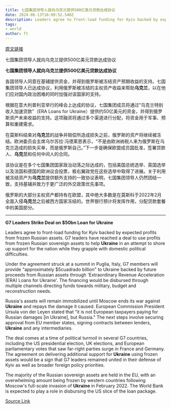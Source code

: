 ```yaml
---
title: 七国集团领导人就向乌克兰提供500亿美元贷款达成协议
date: 2024-06-13T16:09:52.540Z
description: Leaders agree to front-load funding for Kyiv backed by expected profits from frozen Russian assets
tags: 
- world
author: ft
---
```


[原文链接](https://ft.com/content/cd38dbad-0441-474d-8aea-bedd77dd4095)

七国集团领导人就向乌克兰提供500亿美元贷款达成协议

**七国集团领导人就向乌克兰提供500亿美元贷款达成协议**

各国领导人同意在基辅提供资金，并得到俄罗斯被冻结资产预期收益的支持。七国集团领导人已达成协议，利用俄罗斯被冻结的主权资产收益来帮助**乌克兰**，以在他们应对国内政治困难的同时加强对该国家的支持。

根据在意大利普利亚举行的峰会上达成的协议，七国集团成员将通过“乌克兰特别收入加速贷款”（ERA Loans for Ukraine）提供约50亿美元的资金，并得到俄罗斯资产未来收益的支持。这项融资将通过多个渠道进行分配，将资金用于军事、预算和重建需求。

在莫斯科结束对**乌克兰**的战争并赔偿所造成损失之前，俄罗斯的资产将继续被冻结。欧洲委员会主席乌尔苏拉·冯德莱恩表示，“不是由欧洲纳税人来为俄罗斯在乌克兰造成的损失买单，而是俄罗斯自己。”下一步是确保欧盟成员国批准，签署贷款人、**乌克兰**和任何中间人的合同。

该协议是在多个七国集团国家政治动荡之际达成的，包括美国总统选举、英国选举以及法国和德国的欧洲议会投票，极右翼政党在这些选举中取得了进展。关于利用被冻结资产为**乌克兰**提供额外支持的一致协议表明，七国集团领导人仍然团结一致，支持基辅并致力于更广泛的外交政策优先事项。

俄罗斯的大部分主权资产都持有在欧盟，其中绝大多数是在莫斯科于2022年2月全面入侵**乌克兰**之后被西方国家冻结的。世界银行预计将发挥作用，分配贷款套餐中的美国部分。

---

 **G7 Leaders Strike Deal on $50bn Loan for Ukraine**

Leaders agree to front-load funding for Kyiv backed by expected profits from frozen Russian assets. G7 leaders have reached a deal to use profits from frozen Russian sovereign assets to help **Ukraine** in an attempt to shore up support for the nation while they grapple with domestic political difficulties.

Under the agreement struck at a summit in Puglia, Italy, G7 members will provide "approximately $5cuadrado billion" to Ukraine backed by future proceeds from Russian assets through 'Extraordinary Revenue Acceleration (ERA) Loans for Ukraine'. The financing would be disbursed through multiple channels directing funds towards military, budget and reconstruction needs.

Russia's assets will remain immobilized until Moscow ends its war against **Ukraine** and repays the damage it caused. European Commission President Ursula von der Leyen stated that "it is not European taxpayers paying for Russian damages [in Ukraine], but Russia." The next steps involve securing approval from EU member states, signing contracts between lenders, **Ukraine** and any intermediaries.

The deal comes at a time of political turmoil in several G7 countries, including the US presidential election, UK elections, and European parliamentary votes that saw far-right parties surge in France and Germany. The agreement on delivering additional support for **Ukraine** using frozen assets would be a sign that G7 leaders remained united in their defense of Kyiv as well as broader foreign policy priorities.

The majority of the Russian sovereign assets are held in the EU, with an overwhelming amount being frozen by western countries following Moscow's full-scale invasion of **Ukraine** in February 2022. The World Bank is expected to play a role in disbursing the US slice of the loan package.

[Source Link](https://ft.com/content/cd38dbad-0441-474d-8aea-bedd77dd4095)


